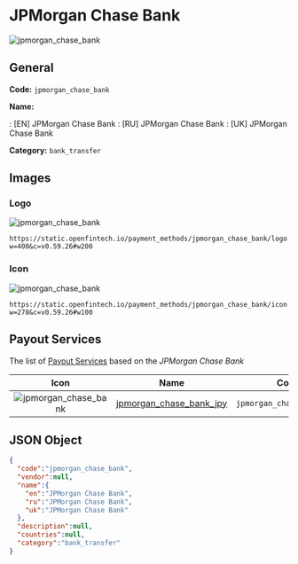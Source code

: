 
# JPMorgan Chase Bank 
![jpmorgan_chase_bank](https://static.openfintech.io/payment_methods/jpmorgan_chase_bank/logo.svg?w=400&c=v0.59.26#w200)  

## General 
**Code:** `jpmorgan_chase_bank` 
 
**Name:** 
 
:	[EN] JPMorgan Chase Bank 
:	[RU] JPMorgan Chase Bank 
:	[UK] JPMorgan Chase Bank 
 
**Category:** `bank_transfer` 
 

## Images 

### Logo 
![jpmorgan_chase_bank](https://static.openfintech.io/payment_methods/jpmorgan_chase_bank/logo.svg?w=400&c=v0.59.26#w200)  

```
https://static.openfintech.io/payment_methods/jpmorgan_chase_bank/logo.svg?w=400&c=v0.59.26#w200
```  

### Icon 
![jpmorgan_chase_bank](https://static.openfintech.io/payment_methods/jpmorgan_chase_bank/icon.svg?w=278&c=v0.59.26#w100)  

```
https://static.openfintech.io/payment_methods/jpmorgan_chase_bank/icon.svg?w=278&c=v0.59.26#w100
```  

## Payout Services 
 
The list of [Payout Services](/payout-services/) based on the _JPMorgan Chase Bank_ 

|Icon|Name|Code| 
|:---:|:---:|:---:| 
|![jpmorgan_chase_bank](https://static.openfintech.io/payout_methods/jpmorgan_chase_bank/icon.svg?w=278&c=v0.59.26#w40) |[jpmorgan_chase_bank_jpy](/payout-services/jpmorgan_chase_bank_jpy/)|`jpmorgan_chase_bank_jpy`| 
 

## JSON Object 

```json
{
  "code":"jpmorgan_chase_bank",
  "vendor":null,
  "name":{
    "en":"JPMorgan Chase Bank",
    "ru":"JPMorgan Chase Bank",
    "uk":"JPMorgan Chase Bank"
  },
  "description":null,
  "countries":null,
  "category":"bank_transfer"
}
```  

